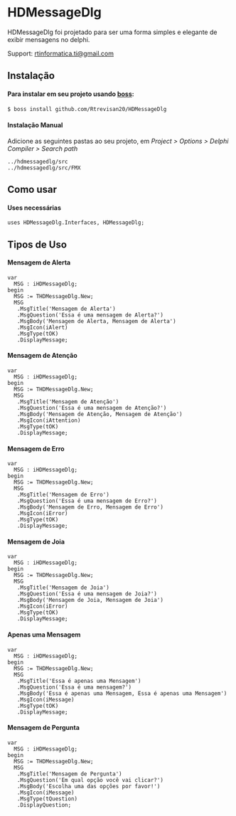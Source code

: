 # HDMessageDlg

HDMessageDlg foi projetado para ser uma forma simples e elegante de exibir mensagens no delphi.

Support: rtinformatica.ti@gmail.com 

## Instalação

#### Para instalar em seu projeto usando [boss](https://github.com/HashLoad/boss):
```sh
$ boss install github.com/Rtrevisan20/HDMessageDlg
```

#### Instalação Manual

Adicione as seguintes pastas ao seu projeto, em *Project > Options > Delphi Compiler > Search path*

```
../hdmessagedlg/src
../hdmessagedlg/src/FMX
```

<!-- #### Samples
  * Veja alguns exemplos: [samples](https://github.com/dliocode/datavalidator/tree/v2/samples) -->

## Como usar

#### **Uses necessárias**

```
uses HDMessageDlg.Interfaces, HDMessageDlg;
``` 

## **Tipos de Uso**

#### **Mensagem de Alerta**

```
var
  MSG : iHDMessageDlg;
begin
  MSG := THDMessageDlg.New;  
  MSG
   .MsgTitle('Mensagem de Alerta')
   .MsgQuestion('Essa é uma mensagem de Alerta?')
   .MsgBody('Mensagem de Alerta, Mensagem de Alerta')
   .MsgIcon(iAlert)
   .MsgType(tOK)
   .DisplayMessage; 
```

#### **Mensagem de Atenção**

```
var
  MSG : iHDMessageDlg;
begin
  MSG := THDMessageDlg.New;  
  MSG
   .MsgTitle('Mensagem de Atenção')
   .MsgQuestion('Essa é uma mensagem de Atenção?')
   .MsgBody('Mensagem de Atenção, Mensagem de Atenção')
   .MsgIcon(iAttention)
   .MsgType(tOK)
   .DisplayMessage;
```

#### **Mensagem de Erro**

```
var
  MSG : iHDMessageDlg;
begin
  MSG := THDMessageDlg.New;  
  MSG
   .MsgTitle('Mensagem de Erro')
   .MsgQuestion('Essa é uma mensagem de Erro?')
   .MsgBody('Mensagem de Erro, Mensagem de Erro')
   .MsgIcon(iError)
   .MsgType(tOK)
   .DisplayMessage;
```

#### **Mensagem de Joia**

```
var
  MSG : iHDMessageDlg;
begin
  MSG := THDMessageDlg.New;  
  MSG
   .MsgTitle('Mensagem de Joia')
   .MsgQuestion('Essa é uma mensagem de Joia?')
   .MsgBody('Mensagem de Joia, Mensagem de Joia')
   .MsgIcon(iError)
   .MsgType(tOK)
   .DisplayMessage; 
```

#### **Apenas uma Mensagem**

```
var
  MSG : iHDMessageDlg;
begin
  MSG := THDMessageDlg.New;  
  MSG
   .MsgTitle('Essa é apenas uma Mensagem')
   .MsgQuestion('Essa é uma mensagem?')
   .MsgBody('Essa é apenas uma Mensagem, Essa é apenas uma Mensagem')
   .MsgIcon(iMessage)
   .MsgType(tOK)
   .DisplayMessage; 
```

#### **Mensagem de Pergunta**

```
var
  MSG : iHDMessageDlg;
begin
  MSG := THDMessageDlg.New;  
  MSG
   .MsgTitle('Mensagem de Pergunta')
   .MsgQuestion('Em qual opção você vai clicar?')
   .MsgBody('Escolha uma das opções por favor!')
   .MsgIcon(iMessage)
   .MsgType(tQuestion)
   .DisplayQuestion;
```